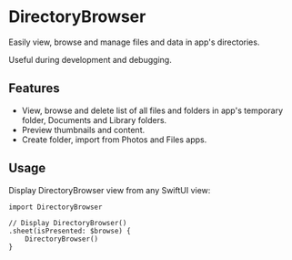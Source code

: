 # DirectoryBrowser

Easily view, browse and manage files and data in app's directories. 

Useful during development and debugging.

## Features

- View, browse and delete list of all files and folders in app's temporary folder, Documents and Library folders.
- Preview thumbnails and content.
- Create folder, import from Photos and Files apps.

## Usage

Display DirectoryBrowser view from any SwiftUI view:

```
import DirectoryBrowser

// Display DirectoryBrowser()
.sheet(isPresented: $browse) {
    DirectoryBrowser()
}
```
